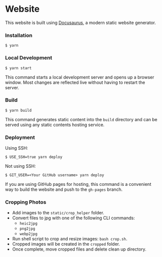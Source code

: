 # Website

This website is built using [Docusaurus](https://docusaurus.io/), a modern static website generator.

### Installation

```
$ yarn
```

### Local Development

```
$ yarn start
```

This command starts a local development server and opens up a browser window. Most changes are reflected live without having to restart the server.

### Build

```
$ yarn build
```

This command generates static content into the `build` directory and can be served using any static contents hosting service.

### Deployment

Using SSH:

```
$ USE_SSH=true yarn deploy
```

Not using SSH:

```
$ GIT_USER=<Your GitHub username> yarn deploy
```

If you are using GitHub pages for hosting, this command is a convenient way to build the website and push to the `gh-pages` branch.

### Cropping Photos

- Add images to the `static/crop_helper` folder.
- Convert files to jpg with one of the following CLI commands:
  - `heic2jpg`
  - `png2jpg`
  - `webp2jpg`
- Run shell script to crop and resize images: `bash crop.sh`.
- Cropped images will be created in the `cropped` folder.
- Once complete, move cropped files and delete clean up directory.
